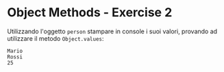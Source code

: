# Object Methods - Exercise 2

Utilizzando l'oggetto `person` stampare in console i suoi valori, provando ad utilizzare il metodo `Object.values`:

```
Mario
Rossi
25
```

